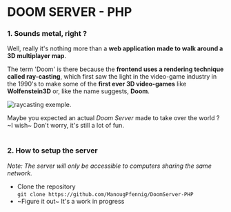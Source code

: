 # DOOM SERVER - PHP
### 1. Sounds metal, right ?

Well, really it's nothing more than a **web application made to walk around a 3D multiplayer map**.

The term 'Doom' is there because the **frontend uses a rendering technique called ray-casting**, which first saw the light in the video-game industry in the 1990's to make some of the **first ever 3D video-games** like **Wolfenstein3D** or, like the name suggests, **Doom**.

![raycasting exemple.](https://upload.wikimedia.org/wikipedia/commons/e/e7/Simple_raycasting_with_fisheye_correction.gif)

Maybe you expected an actual *Doom Server* made to take over the world ? ~I wish~ Don't worry, it's still a lot of fun.
<br/><br/>

### 2. How to setup the server
*Note: The server will only be accessible to computers sharing the same network.*

- Clone the repository\
```git clone https://github.com/ManougPfennig/DoomServer-PHP```
- ~Figure it out~ It's a work in progress 
